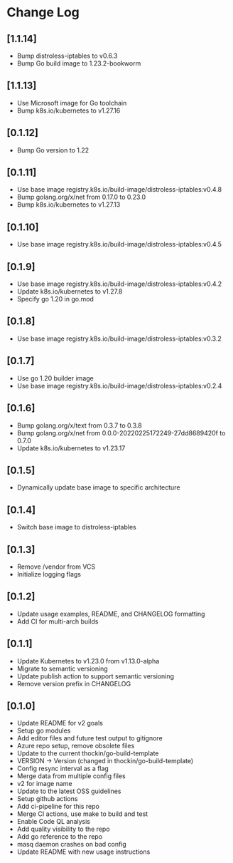 # Change Log

## [1.1.14]

* Bump distroless-iptables to v0.6.3
* Bump Go build image to 1.23.2-bookworm

## [1.1.13]

* Use Microsoft image for Go toolchain
* Bump k8s.io/kubernetes to v1.27.16

## [0.1.12]

* Bump Go version to 1.22

## [0.1.11]

* Use base image registry.k8s.io/build-image/distroless-iptables:v0.4.8
* Bump golang.org/x/net from 0.17.0 to 0.23.0
* Bump k8s.io/kubernetes to v1.27.13

## [0.1.10]

* Use base image registry.k8s.io/build-image/distroless-iptables:v0.4.5

## [0.1.9]

* Use base image registry.k8s.io/build-image/distroless-iptables:v0.4.2
* Update k8s.io/kubernetes to v1.27.8
* Specify go 1.20 in go.mod

## [0.1.8]

* Use base image registry.k8s.io/build-image/distroless-iptables:v0.3.2

## [0.1.7]

* Use go 1.20 builder image
* Use base image registry.k8s.io/build-image/distroless-iptables:v0.2.4

## [0.1.6]

* Bump golang.org/x/text from 0.3.7 to 0.3.8
* Bump golang.org/x/net from 0.0.0-20220225172249-27dd8689420f to 0.7.0
* Update k8s.io/kubernetes to v1.23.17

## [0.1.5]

* Dynamically update base image to specific architecture

## [0.1.4]

* Switch base image to distroless-iptables

## [0.1.3]

* Remove /vendor from VCS
* Initialize logging flags

## [0.1.2]

* Update usage examples, README, and CHANGELOG formatting
* Add CI for multi-arch builds

## [0.1.1]

* Update Kubernetes to v1.23.0 from v1.13.0-alpha
* Migrate to semantic versioning
* Update publish action to support semantic versioning
* Remove version prefix in CHANGELOG

## [0.1.0]

* Update README for v2 goals
* Setup go modules
* Add editor files and future test output to gitignore
* Azure repo setup, remove obsolete files
* Update to the current thockin/go-build-template
* VERSION -> Version (changed in thockin/go-build-template)
* Config resync interval as a flag
* Merge data from multiple config files
* v2 for image name
* Update to the latest OSS guidelines
* Setup github actions
* Add ci-pipeline for this repo
* Merge CI actions, use make to build and test
* Enable Code QL analysis
* Add quality visibility to the repo
* Add go reference to the repo
* masq daemon crashes on bad config
* Update README with new usage instructions
